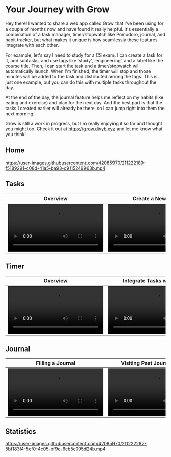 # Your Journey with Grow

Hey there! I wanted to share a web app called Grow that I've been using for a couple of months now and have found it really helpful. It's essentially a combination of a task manager, timer/stopwatch like Pomodoro, journal, and habit tracker, but what makes it unique is how seamlessly these features integrate with each other.

For example, let's say I need to study for a CS exam. I can create a task for it, add subtasks, and use tags like 'study', 'engineering', and a label like the course title. Then, I can start the task and a timer/stopwatch will automatically launch. When I'm finished, the timer will stop and those minutes will be added to the task and distributed among the tags. This is just one example, but you can do this with multiple tasks throughout the day.

At the end of the day, the journal feature helps me reflect on my habits (like eating and exercise) and plan for the next day. And the best part is that the tasks I created earlier will already be there, so I can jump right into them the next morning.

Grow is still a work in progress, but I'm really enjoying it so far and thought you might too. Check it out at <https://grow.divyb.xyz> and let me know what you think!

## Home

<https://user-images.githubusercontent.com/42085970/211222189-f5189291-c08d-41a5-ba93-c9115249963b.mp4>

## Tasks

Overview             |  Create a New Task
:-------------------------:|:-------------------------:
<video src="https://user-images.githubusercontent.com/42085970/211222198-f8f9a074-bf11-4798-ac68-e4c6266be291.mp4" controls="controls" style="max-width: 730px;"></video>  |  <video src="https://user-images.githubusercontent.com/42085970/211222215-e77e68c4-941a-458d-97d6-4e1dd385eccc.mp4" controls="controls" style="max-width: 730px;"></video>

## Timer

Overview             |  Integrate Tasks with Timer
:-------------------------:|:-------------------------:
<video src="https://user-images.githubusercontent.com/42085970/211222262-c2e32a1b-cf83-4514-b020-e7866fecbaa8.mp4" controls="controls" style="max-width: 730px;"></video>  |  <video src="https://user-images.githubusercontent.com/42085970/211222246-082e6a95-4065-49f5-95d9-8652f4ace4c6.mp4" controls="controls" style="max-width: 730px;"></video>

## Journal

Filling a Journal             |  Visiting Past Journal Entries
:-------------------------:|:-------------------------:
<video src="https://user-images.githubusercontent.com/42085970/211222297-7a765fd1-2cd4-49d7-ac4c-54572d19f26a.mp4" controls="controls" style="max-width: 730px;"></video>  |  <video src="https://user-images.githubusercontent.com/42085970/211222314-1841482b-e932-4a2c-b347-e0fbc427ddac.mp4" controls="controls" style="max-width: 730px;"></video>

## Statistics

<https://user-images.githubusercontent.com/42085970/211222282-5bf183f4-5ef0-4c05-bf9e-6cb5c095d24b.mp4>
